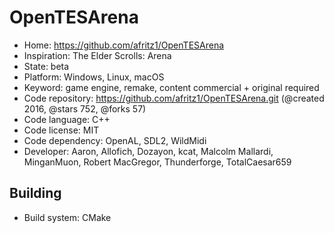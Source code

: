 # OpenTESArena

- Home: https://github.com/afritz1/OpenTESArena
- Inspiration: The Elder Scrolls: Arena
- State: beta
- Platform: Windows, Linux, macOS
- Keyword: game engine, remake, content commercial + original required
- Code repository: https://github.com/afritz1/OpenTESArena.git (@created 2016, @stars 752, @forks 57)
- Code language: C++
- Code license: MIT
- Code dependency: OpenAL, SDL2, WildMidi
- Developer: Aaron, Allofich, Dozayon, kcat, Malcolm Mallardi, MinganMuon, Robert MacGregor, Thunderforge, TotalCaesar659

## Building

- Build system: CMake

